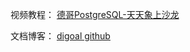 视频教程：
[德哥PostgreSQL-天天象上沙龙](https://space.bilibili.com/310191812/channel/seriesdetail?sid=238124)

文档博客：
[digoal github](https://github.com/digoal/blog)